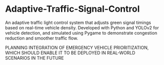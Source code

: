 # Adaptive-Traffic-Signal-Control
An adaptive traffic light control system that adjusts green signal timings based on real-time vehicle density. Developed with Python and YOLOv2 for vehicle detection, and simulated using Pygame to demonstrate congestion reduction and smoother traffic flow.


PLANNING INTEGRATION OF EMERGENCY VEHICLE PRIORITIZATION, WHICH SHOULD ENABLE IT TO BE DEPLOYED IN REAL-WORLD SCENARIOS IN THE FUTURE
